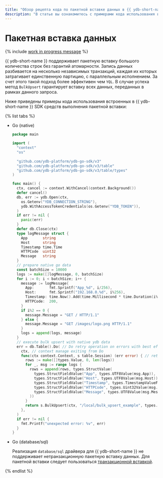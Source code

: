 ```yaml
---
title: "Обзор рецепта кода по пакетной вставке данных в {{ ydb-short-name }}"
description: "В статье вы ознакомитесь с примерами кода использования встроенных в {{ ydb-short-name }} SDK средств выполнения пакетной вставки."
---
```


# Пакетная вставка данных

{% include [work in progress message](_includes/addition.md) %}

{{ ydb-short-name }} поддерживает пакетную вставку большого количества строк без гарантий атомарности. Запись данных разбивается на несколько независимых транзакций, каждая их которых затрагивает единственную партицию, с параллельным исполнением. За счет этого такой подход более эффективен чем `YQL`. В случае успеха метод `BulkUpsert` гарантирует вставку всех данных, переданных в рамках данного запроса.

Ниже приведены примеры кода использования встроенных в {{ ydb-short-name }} SDK средств выполнения пакетной вставки:

{% list tabs %}

- Go (native)

  ```go
  package main

  import (
    "context"
    "os"
    
    "github.com/ydb-platform/ydb-go-sdk/v3"
    "github.com/ydb-platform/ydb-go-sdk/v3/table"
    "github.com/ydb-platform/ydb-go-sdk/v3/table/types"
  )

  func main() {
    ctx, cancel := context.WithCancel(context.Background())
    defer cancel()
    db, err := ydb.Open(ctx,
      os.Getenv("YDB_CONNECTION_STRING"),
      ydb.WithAccessTokenCredentials(os.Getenv("YDB_TOKEN")),
    )
    if err != nil {
      panic(err)
    }
    defer db.Close(ctx) 
    type logMessage struct {
      App       string
      Host      string
      Timestamp time.Time
      HTTPCode  uint32
      Message   string
    }
    // prepare native go data
    const batchSize = 10000
    logs := make([]logMessage, 0, batchSize)
    for i := 0; i < batchSize; i++ {
      message := logMessage{
        App:       fmt.Sprintf("App_%d", i/256),
        Host:      fmt.Sprintf("192.168.0.%d", i%256),
        Timestamp: time.Now().Add(time.Millisecond * time.Duration(i%1000)),
        HTTPCode:  200,
      }
      if i%2 == 0 {
        message.Message = "GET / HTTP/1.1"
      } else {
        message.Message = "GET /images/logo.png HTTP/1.1"
      }
      logs = append(logs, message)
    }
    // execute bulk upsert with native ydb data
    err = db.Table().Do( // Do retry operation on errors with best effort
      ctx, // context manage exiting from Do
      func(ctx context.Context, s table.Session) (err error) { // retry operation
        rows := make([]types.Value, 0, len(logs))
        for _, msg := range logs {
          rows = append(rows, types.StructValue(
            types.StructFieldValue("App", types.UTF8Value(msg.App)),
            types.StructFieldValue("Host", types.UTF8Value(msg.Host)),
            types.StructFieldValue("Timestamp", types.TimestampValueFromTime(msg.Timestamp)),
            types.StructFieldValue("HTTPCode", types.Uint32Value(msg.HTTPCode)),
            types.StructFieldValue("Message", types.UTF8Value(msg.Message)),
          ))
        }
        return s.BulkUpsert(ctx, "/local/bulk_upsert_example", types.ListValue(rows...))
      },
    )
    if err != nil {
      fmt.Printf("unexpected error: %v", err)
    }
  }
  ```

- Go (database/sql)

  Реализация `database/sql` драйвера для {{ ydb-short-name }} не поддерживает нетранзакционную пакетную вставку данных.
  Для пакетной вставки следует пользоваться [транзакционной вставкой](./upsert.md).


{% endlist %}
